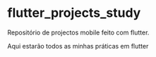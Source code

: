 # flutter_projects_study
 Repositório de projectos mobile feito com flutter.

 Aqui estarão todos as minhas práticas em flutter

